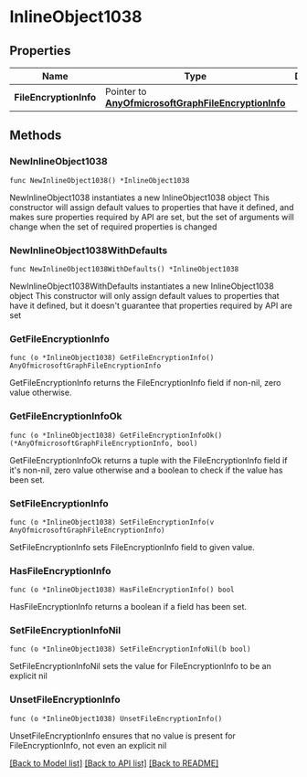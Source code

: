 # InlineObject1038

## Properties

Name | Type | Description | Notes
------------ | ------------- | ------------- | -------------
**FileEncryptionInfo** | Pointer to [**AnyOfmicrosoftGraphFileEncryptionInfo**](anyOf&lt;microsoft.graph.fileEncryptionInfo&gt;.md) |  | [optional] 

## Methods

### NewInlineObject1038

`func NewInlineObject1038() *InlineObject1038`

NewInlineObject1038 instantiates a new InlineObject1038 object
This constructor will assign default values to properties that have it defined,
and makes sure properties required by API are set, but the set of arguments
will change when the set of required properties is changed

### NewInlineObject1038WithDefaults

`func NewInlineObject1038WithDefaults() *InlineObject1038`

NewInlineObject1038WithDefaults instantiates a new InlineObject1038 object
This constructor will only assign default values to properties that have it defined,
but it doesn't guarantee that properties required by API are set

### GetFileEncryptionInfo

`func (o *InlineObject1038) GetFileEncryptionInfo() AnyOfmicrosoftGraphFileEncryptionInfo`

GetFileEncryptionInfo returns the FileEncryptionInfo field if non-nil, zero value otherwise.

### GetFileEncryptionInfoOk

`func (o *InlineObject1038) GetFileEncryptionInfoOk() (*AnyOfmicrosoftGraphFileEncryptionInfo, bool)`

GetFileEncryptionInfoOk returns a tuple with the FileEncryptionInfo field if it's non-nil, zero value otherwise
and a boolean to check if the value has been set.

### SetFileEncryptionInfo

`func (o *InlineObject1038) SetFileEncryptionInfo(v AnyOfmicrosoftGraphFileEncryptionInfo)`

SetFileEncryptionInfo sets FileEncryptionInfo field to given value.

### HasFileEncryptionInfo

`func (o *InlineObject1038) HasFileEncryptionInfo() bool`

HasFileEncryptionInfo returns a boolean if a field has been set.

### SetFileEncryptionInfoNil

`func (o *InlineObject1038) SetFileEncryptionInfoNil(b bool)`

 SetFileEncryptionInfoNil sets the value for FileEncryptionInfo to be an explicit nil

### UnsetFileEncryptionInfo
`func (o *InlineObject1038) UnsetFileEncryptionInfo()`

UnsetFileEncryptionInfo ensures that no value is present for FileEncryptionInfo, not even an explicit nil

[[Back to Model list]](../README.md#documentation-for-models) [[Back to API list]](../README.md#documentation-for-api-endpoints) [[Back to README]](../README.md)


